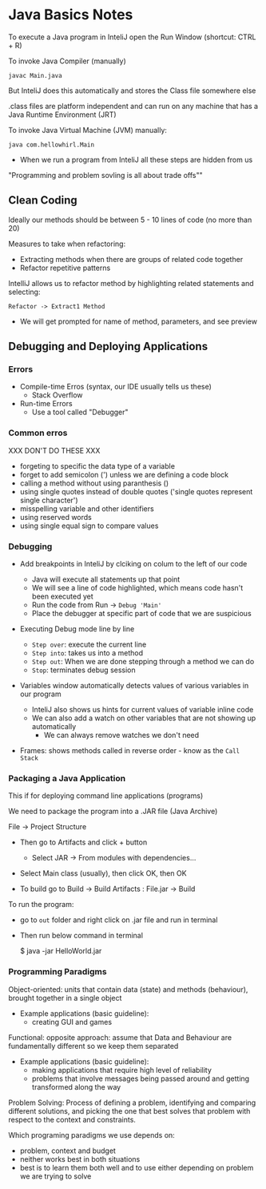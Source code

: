 # Java Basics Notes

To execute a Java program in InteliJ open the Run Window (shortcut: CTRL + R)

To invoke Java Compiler (manually)

    javac Main.java

But InteliJ does this automatically and stores the Class file somewhere else

.class files are platform independent and can run on any machine that has a Java Runtime Environment (JRT)

To invoke Java Virtual Machine (JVM) manually:

    java com.hellowhirl.Main

- When we run a program from InteliJ all these steps are hidden from us

"Programming and problem sovling is all about trade offs""

## Clean Coding

Ideally our methods should be between 5 - 10 lines of code (no more than 20)

Measures to take when refactoring:

- Extracting methods when there are groups of related code together
- Refactor repetitive patterns 

IntelliJ allows us to refactor method by highlighting related statements and selecting:

`Refactor -> Extract1 Method`

- We will get prompted for name of method, parameters, and see preview

## Debugging and Deploying Applications

### Errors

- Compile-time Erros (syntax, our IDE usually tells us these)
  - Stack Overflow
- Run-time Errors
  - Use a tool called "Debugger"
    
### Common erros

XXX DON'T DO THESE XXX
- forgeting to specific the data type of a variable
- forget to add semicolon (') unless we are defining a code block
- calling a method without using paranthesis ()
- using single quotes instead of double quotes ('single quotes represent single character')
- misspelling variable and other identifiers
- using reserved words
- using single equal sign to compare values

### Debugging

- Add breakpoints in InteliJ by clciking on colum to the left of our code
    - Java will execute all statements up that point
    - We will see a line of code highlighted, which means code hasn't been executed yet
    - Run the code from Run -> `Debug 'Main'`
    - Place the debugger at specific part of code that we are suspicious
    
- Executing Debug mode line by line
    - `Step over`: execute the current line
    - `Step into`: takes us into a method
    - `Step out`: When we are done stepping through a method we can do
    - `Stop`: terminates debug session
    
- Variables window automatically detects values of various variables in our program
    - InteliJ also shows us hints for current values of variable inline code
    - We can also add a watch on other variables that are not showing up automatically
        - We can always remove watches we don't need
    
- Frames: shows methods called in reverse order - know as the `Call Stack`

### Packaging a Java Application

This if for deploying command line applications (programs)

We need to package the program into a .JAR file (Java Archive)

File -> Project Structure

- Then go to Artifacts and click + button
  - Select JAR -> From modules with dependencies...
  
- Select Main class (usually), then click OK, then OK

- To build go to Build -> Build Artifacts : File.jar -> Build

To run the program:

- go to `out` folder and right click on .jar file and run in terminal
- Then run below command in terminal 


    $ java -jar HelloWorld.jar

### Programming Paradigms

Object-oriented: units that contain data (state) and methods (behaviour), brought together in a single object
- Example applications (basic guideline):
    - creating GUI and games

Functional: opposite approach: assume that Data and Behaviour are fundamentally different so we keep them separated
- Example applications (basic guideline):
    - making applications that require high level of reliability
    - problems that involve messages being passed around and getting transformed along the way

Problem Solving: 
Process of defining a problem, identifying and comparing different solutions,
and picking the one that best solves that problem with respect to the context and constraints.

Which programing paradigms we use depends on:
- problem, context and budget
- neither works best in both situations
- best is to learn them both well and to use either depending on problem we are trying to solve

